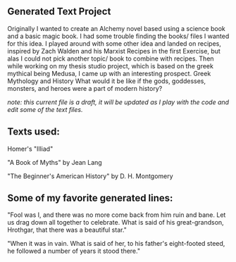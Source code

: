 ## **Generated Text Project**
Originally I wanted to create an Alchemy novel based using a science book and a basic magic book. I had some trouble finding the books/ files I wanted for this idea. 
I played around with some other idea and landed on recipes, inspired by Zach Walden and his Marxist Recipes in the first Exercise,
but alas I could not pick another topic/ book to combine with recipes.
Then while working on my thesis studio project, which is based on the greek mythical being Medusa, I came up with an interesting prospect. 
Greek Mythology and History
What would it be like if the gods, goddesses, monsters, and heroes were a part of modern history?

_note:_
_this current file is a draft, it will be updated as I play with the code and edit some of the text files._

## Texts used:
Homer's "Illiad"

"A Book of Myths" by Jean Lang

"The Beginner's American History" by D. H. Montgomery

## **Some of my favorite generated lines:**
"Fool was I, and there was no more come back from him ruin and bane. 
Let us drag down all together to celebrate. 
What is said of his great-grandson, Hrothgar, that there was a beautiful star."

"When it was in vain. 
What is said of her, to his father's eight-footed steed, he followed a number of years it stood there."
